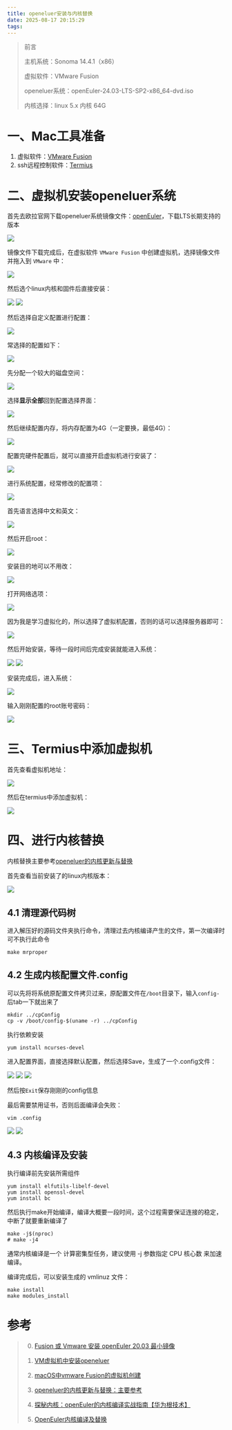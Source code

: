 ```yaml
---
title: openeluer安装与内核替换
date: 2025-08-17 20:15:29
tags:
---
```


> 前言
> 
> 主机系统：Sonoma 14.4.1（x86）
> 
> 虚拟软件：VMware Fusion
> 
> openeluer系统：openEuler-24.03-LTS-SP2-x86_64-dvd.iso
> 
> 内核选择：linux 5.x 内核 64G
> 

# 一、Mac工具准备

1. 虚拟软件：[VMware Fusion](https://mp.weixin.qq.com/s/Mg4byIT8W1ys-odz5Yk9Gw)
2. ssh远程控制软件：[Termius](https://www.mac78.com/911.html#J_DLIPPCont)

# 二、虚拟机安装openeluer系统

首先去欧拉官网下载openeluer系统镜像文件：[openEuler](https://www.openeuler.org/zh/download/)，下载LTS长期支持的版本

<img src="openeluer官网.png">

镜像文件下载完成后，在虚拟软件 `VMware Fusion` 中创建虚拟机，选择镜像文件并拖入到 `VMware` 中：

<img src="1. 新建.png">

然后选个linux内核和固件后直接安装：

<img src="3. 选个内核.png">

<img src="4. 选择固件.png">

然后选择自定义配置进行配置：

<img src="5. 自定义配置.png">

常选择的配置如下：

<img src="6. 选择需要修改的配置进行修改.png">

先分配一个较大的磁盘空间：

<img src="7. 分配一个较大的固态存储.png">

选择**显示全部**回到配置选择界面：

<img src="6_1. 返回去配置前面的选项.png">

然后继续配置内存，将内存配置为4G（一定要换，最低4G）：

<img src="8. 分配4GB的内存.png">

配置完硬件配置后，就可以直接开启虚拟机进行安装了：

<img src="9.配置完就可以直接开启虚机.png">

进行系统配置，经常修改的配置项：

<img src="11. 选择需要配置的内容.png">

首先语言选择中文和英文：

<img src="10. 选择语言.png">

然后开启root：

<img src="12. 启用root用户.png">

安装目的地可以不用改：

<img src="13. 安装目的地.png">

打开网络选项：

<img src="14. 打开网络.png">

因为我是学习虚拟化的，所以选择了虚拟机配置，否则的话可以选择服务器即可：

<img src="15. 虚拟化学习选择虚拟化主机_否则可以选服务器.png">

然后开始安装，等待一段时间后完成安装就能进入系统：

<img src="16. 然后开始安装.png">

<img src="17. 安装中.png">

安装完成后，进入系统：

<img src="18. 安装完成重启系统.png">

输入刚刚配置的root账号密码：

<img src="19. 输入刚刚配置的root账号密码.png">

# 三、Termius中添加虚拟机

首先查看虚拟机地址：

<img src="20. 找到虚拟机的ip_用远程连接工具连接.png">

然后在termius中添加虚拟机：

<img src="termius添加虚拟机.png">

# 四、进行内核替换

内核替换主要参考[openeluer的内核更新与替换](https://blog.csdn.net/m0_56602092/article/details/118604262)

首先查看当前安装了的linux内核版本：

<img src="openeluer初始内核_linux.png">

## 4.1 清理源代码树

进入解压好的源码文件夹执行命令，清理过去内核编译产生的文件，第一次编译时可不执行此命令

```shell
make mrproper
```
## 4.2 生成内核配置文件.config

可以先将将系统原配置文件拷贝过来，原配置文件在`/boot`目录下，输入`config-`后tab一下就出来了

```shell
mkdir ../cpConfig
cp -v /boot/config-$(uname -r) ../cpConfig
```

执行依赖安装

```shell
yum install ncurses-devel
```

进入配置界面，直接选择默认配置，然后选择Save，生成了一个.config文件：

<img src="23. 配置内核.png"> 

<img src="23_1. 配置内核.png">

<img src="23_2. 配置内核.png">

然后按`Exit`保存刚刚的config信息

最后需要禁用证书，否则后面编译会失败：

```shell
vim .config
```

<img src="23_3. 配置内核_禁用证书_vim查看.png">

<img src="23_4. 配置内核_禁用证书.png">

## 4.3 内核编译及安装

执行编译前先安装所需组件

```shell
yum install elfutils-libelf-devel
yum install openssl-devel
yum install bc
```


然后执行make开始编译，编译大概要一段时间，这个过程需要保证连接的稳定，中断了就要重新编译了

```shell
make -j$(nproc)
# make -j4
```

通常内核编译是一个 计算密集型任务，建议使用 -j 参数指定 CPU 核心数 来加速编译。

编译完成后，可以安装生成的 vmlinuz 文件：

```shell
make install
make modules_install
```


# 参考

> 0. [Fusion 或 Vmware 安装 openEuler 20.03 最小镜像](https://segmentfault.com/a/1190000040810052)
> 
> 1. [VM虚拟机中安装openeluer](https://blog.csdn.net/2302_82189125/article/details/137759482)
> 
> 2. [macOS中vmware Fusion的虚拟机创建](https://blog.csdn.net/m0_61998604/article/details/145700767)
> 
> 3. [openeluer的内核更新与替换：主要参考](https://blog.csdn.net/m0_56602092/article/details/118604262)
> 
> 4. [探秘内核：openEuler的内核编译实战指南【华为根技术】](https://bbs.huaweicloud.com/blogs/452112)
> 
> 5. [OpenEuler内核编译及替换](https://blog.csdn.net/m0_56602092/article/details/118604262)
> 